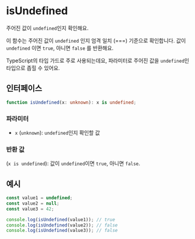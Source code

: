 # isUndefined

주어진 값이 `undefined`인지 확인해요.

이 함수는 주어진 값이 `undefined` 인지 엄격 일치 (===) 기준으로 확인합니다.
값이 `undefined` 이면 `true`, 아니면 `false` 를 반환해요.

TypeScript의 타입 가드로 주로 사용되는데요, 파라미터로 주어진 값을 `undefined`인 타입으로 좁힐 수 있어요.

## 인터페이스

```typescript
function isUndefined(x: unknown): x is undefined;
```

### 파라미터

- `x` (`unknown`): `undefined`인지 확인할 값

### 반환 값

(`x is undefined`): 값이 `undefined`이면 `true`, 아니면 `false`.

## 예시

```typescript
const value1 = undefined;
const value2 = null;
const value3 = 42;

console.log(isUndefined(value1)); // true
console.log(isUndefined(value2)); // false
console.log(isUndefined(value3)); // false
```
